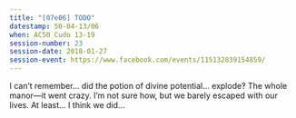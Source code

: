 ```yaml
---
title: "[07e06] TODO"
datestamp: 50-04-13/06
when: AC50 Cudo 13-19
session-number: 23
session-date: 2018-01-27
session-event: https://www.facebook.com/events/115132839154859/
---
```


I can’t remember... did the potion of divine potential... explode‽ The whole manor—it went crazy. I’m not sure how, but we barely escaped with our lives. At least… I think we did...
